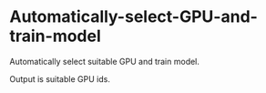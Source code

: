 # Automatically-select-GPU-and-train-model

Automatically select suitable GPU and train model.

Output is suitable GPU ids. 

